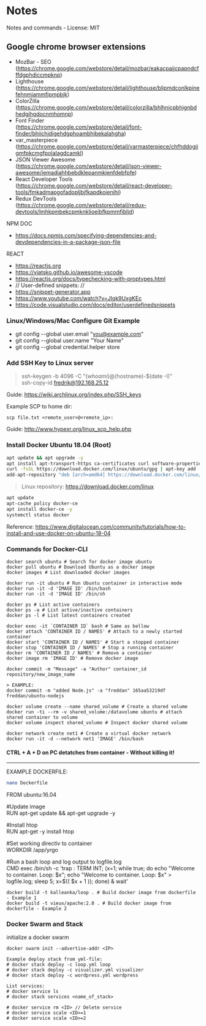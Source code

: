# Notes
Notes and commands - License: MIT

## Google chrome browser extensions

- MozBar - SEO <br/>
(https://chrome.google.com/webstore/detail/mozbar/eakacpaijcpapndcfffdgphdiccmpknp)
- Lighthouse <br/>
(https://chrome.google.com/webstore/detail/lighthouse/blipmdconlkpinefehnmjammfjpmpbjk)
- ColorZilla <br/>
(https://chrome.google.com/webstore/detail/colorzilla/bhlhnicpbhignbdhedgjhgdocnmhomnp)
- Font Finder <br/>
(https://chrome.google.com/webstore/detail/font-finder/bhiichidigehdgphoambhjbekalahgha)
- var_masterpiece <br/>
(https://chrome.google.com/webstore/detail/varmasterpiece/chfhddogiigmfpkcmgfpolalagdcamkl)
- JSON Viewer Awesome <br/>
(https://chrome.google.com/webstore/detail/json-viewer-awesome/iemadiahhbebdklepanmkjenfdebfpfe)
- React Developer Tools <br/>
(https://chrome.google.com/webstore/detail/react-developer-tools/fmkadmapgofadopljbjfkapdkoienihi)
- Redux DevTools <br/>
(https://chrome.google.com/webstore/detail/redux-devtools/lmhkpmbekcpmknklioeibfkpmmfibljd)

NPM DOC
- https://docs.npmjs.com/specifying-dependencies-and-devdependencies-in-a-package-json-file

REACT
- https://reactjs.org
- https://viatsko.github.io/awesome-vscode
- https://reactjs.org/docs/typechecking-with-proptypes.html
- // User-defined snippets: //
- https://snippet-generator.app
- https://www.youtube.com/watch?v=JIqk9UxgKEc
- https://code.visualstudio.com/docs/editor/userdefinedsnippets

### Linux/Windows/Mac Configure Git Example

- git config --global user.email "you@example.com"
- git config --global user.name "Your Name"
- git config --global credential.helper store

### Add SSH Key to Linux server

> ssh-keygen -b 4096 -C "$(whoami)@$(hostname)-$(date -I)"<br/>
> ssh-copy-id fredrik@192.168.25.12

Guide:
https://wiki.archlinux.org/index.php/SSH_keys

Example SCP to home dir:
```
scp file.txt <remote_user>@<remote_ip>:
```

Guide:
http://www.hypexr.org/linux_scp_help.php

### Install Docker Ubuntu 18.04 (Root)
```bash
apt update && apt upgrade -y
apt install apt-transport-https ca-certificates curl software-properties-common -y
curl -fsSL https://download.docker.com/linux/ubuntu/gpg | apt-key add -
add-apt-repository "deb [arch=amd64] https://download.docker.com/linux/ubuntu bionic stable"
```

> Linux repository: https://download.docker.com/linux

```bash
apt update
apt-cache policy docker-ce
apt install docker-ce -y
systemctl status docker
```
Reference: https://www.digitalocean.com/community/tutorials/how-to-install-and-use-docker-on-ubuntu-18-04

### Commands for Docker-CLI
```
docker search ubuntu # Search for docker image ubuntu
docker pull ubuntu # Download Ubuntu as a docker image
docker images # List downloaded docker images

docker run -it ubuntu # Run Ubuntu container in interactive mode
docker run -it -d 'IMAGE ID' /bin/bash
docker run -it -d 'IMAGE ID' /bin/sh

docker ps # List active containers
docker ps -a # List active/inactive containers
docker ps -l # List latest containers created

docker exec -it `CONTAINER ID` bash # Same as bellow
docker attach 'CONTAINER ID / NAMES' # Attach to a newly started container
docker start 'CONTAINER ID / NAMES' # Start a stopped container 
docker stop 'CONTAINER ID / NAMES' # Stop a running container
docker rm 'CONTAINER ID / NAMES' # Remove a container
docker image rm 'IMAGE ID' # Remove docker image

docker commit -m "Message" -a "Author" container_id repository/new_image_name

> EXAMPLE:
docker commit -m "added Node.js" -a "freddan" 165aa53219df freddan/ubuntu-nodejs

docker volume create --name shared_volume # Create a shared volume
docker run -ti --rm -v shared_volume:/datavolume ubuntu # attach shared container to volume
docker volume inspect shared_volume # Inspect docker shared volume

docker network create net1 # Create a virtual docker network
docker run -it -d --network net1 'IMAGE' /bin/bash
```

#### CTRL + A + D on PC detatches from container - Without killing it!
----
EXAMPLE DOCKERFILE:

```bash
nano Dockerfile
```

FROM ubuntu:16.04

#Update image<br/>
RUN apt-get update && apt-get upgrade -y

#Install htop<br/>
RUN apt-get -y install htop

#Set working directiv to container<br/>
WORKDIR /app/yrgo

#Run a bash loop and log output to logfile.log<br/>
CMD exec /bin/sh -c 'trap : TERM INT; (x=1; while true; do echo "Welcome to container. Loop: $x"; echo "Welcome to container. Loop: $x" > logfile.log; sleep 5; x=$(( $x + 1 )); done) & wait'

```
docker build -t kalleanka/loop . # Build docker image from dockerfile - Example 1
docker build -t vieux/apache:2.0 . # Build docker image from dockerfile - Example 2
```
### Docker Swarm and Stack

initialize a docker swarm
```
docker swarm init --advertise-addr <IP>
```

```
Example deploy stack from yml-file:
# docker stack deploy -c loop.yml loop
# docker stack deploy -c visualizer.yml visualizer
# docker stack deploy -c wordpress.yml wordpress

List services:
# docker service ls
# docker stack services <name_of_stack>

# docker service rm <ID> // Delete service
# docker service scale <ID>=1
# docker service scale <ID>=2
```
